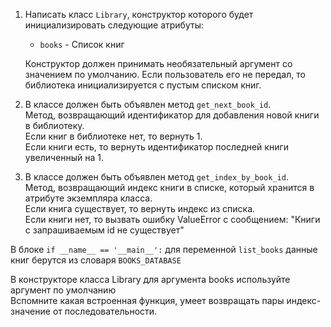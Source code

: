 1. Написать класс `Library`, конструктор которого будет инициализировать следующие атрибуты:
    - `books` - Список книг
    
    Конструктор должен принимать необязательный аргумент со значением по умолчанию. 
      Если пользователь его не передал, то библиотека инициализируется с пустым списком книг.
   
1. В классе должен быть объявлен метод `get_next_book_id`.  
   Метод, возвращающий идентификатор для добавления новой книги в библиотеку.  
   Если книг в библиотеке нет, то вернуть 1.  
   Если книги есть, то вернуть идентификатор последней книги увеличенный на 1.

1. В классе должен быть объявлен метод `get_index_by_book_id`.  
   Метод, возвращающий индекс книги в списке, который хранится в атрибуте экземпляра класса.  
   Если книга существует, то вернуть индекс из списка.  
   Если книги нет, то вызвать ошибку ValueError с сообщением: "Книги с запрашиваемым id не существует"


В блоке `if __name__ == '__main__':` для переменной `list_books` данные книг берутся из словаря `BOOKS_DATABASE`

<div class="hint">
  В конструкторе класса Library для аргумента books используйте аргумент по умолчанию
</div>
<div class="hint">
  Вспомните какая встроенная функция, умеет возвращать пары индекс-значение от последовательности.
</div>
